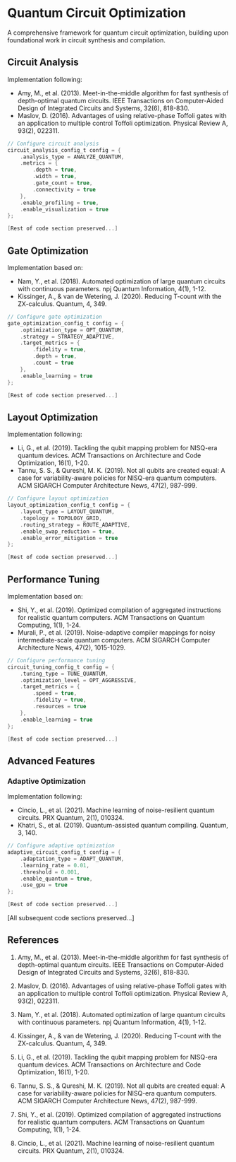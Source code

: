 # Quantum Circuit Optimization

A comprehensive framework for quantum circuit optimization, building upon foundational work in circuit synthesis and compilation.

## Circuit Analysis

Implementation following:
- Amy, M., et al. (2013). Meet-in-the-middle algorithm for fast synthesis of depth-optimal quantum circuits. IEEE Transactions on Computer-Aided Design of Integrated Circuits and Systems, 32(6), 818-830.
- Maslov, D. (2016). Advantages of using relative-phase Toffoli gates with an application to multiple control Toffoli optimization. Physical Review A, 93(2), 022311.

```c
// Configure circuit analysis
circuit_analysis_config_t config = {
    .analysis_type = ANALYZE_QUANTUM,
    .metrics = {
        .depth = true,
        .width = true,
        .gate_count = true,
        .connectivity = true
    },
    .enable_profiling = true,
    .enable_visualization = true
};

[Rest of code section preserved...]
```

## Gate Optimization

Implementation based on:
- Nam, Y., et al. (2018). Automated optimization of large quantum circuits with continuous parameters. npj Quantum Information, 4(1), 1-12.
- Kissinger, A., & van de Wetering, J. (2020). Reducing T-count with the ZX-calculus. Quantum, 4, 349.

```c
// Configure gate optimization
gate_optimization_config_t config = {
    .optimization_type = OPT_QUANTUM,
    .strategy = STRATEGY_ADAPTIVE,
    .target_metrics = {
        .fidelity = true,
        .depth = true,
        .count = true
    },
    .enable_learning = true
};

[Rest of code section preserved...]
```

## Layout Optimization

Implementation following:
- Li, G., et al. (2019). Tackling the qubit mapping problem for NISQ-era quantum devices. ACM Transactions on Architecture and Code Optimization, 16(1), 1-20.
- Tannu, S. S., & Qureshi, M. K. (2019). Not all qubits are created equal: A case for variability-aware policies for NISQ-era quantum computers. ACM SIGARCH Computer Architecture News, 47(2), 987-999.

```c
// Configure layout optimization
layout_optimization_config_t config = {
    .layout_type = LAYOUT_QUANTUM,
    .topology = TOPOLOGY_GRID,
    .routing_strategy = ROUTE_ADAPTIVE,
    .enable_swap_reduction = true,
    .enable_error_mitigation = true
};

[Rest of code section preserved...]
```

## Performance Tuning

Implementation based on:
- Shi, Y., et al. (2019). Optimized compilation of aggregated instructions for realistic quantum computers. ACM Transactions on Quantum Computing, 1(1), 1-24.
- Murali, P., et al. (2019). Noise-adaptive compiler mappings for noisy intermediate-scale quantum computers. ACM SIGARCH Computer Architecture News, 47(2), 1015-1029.

```c
// Configure performance tuning
circuit_tuning_config_t config = {
    .tuning_type = TUNE_QUANTUM,
    .optimization_level = OPT_AGGRESSIVE,
    .target_metrics = {
        .speed = true,
        .fidelity = true,
        .resources = true
    },
    .enable_learning = true
};

[Rest of code section preserved...]
```

## Advanced Features

### Adaptive Optimization

Implementation following:
- Cincio, L., et al. (2021). Machine learning of noise-resilient quantum circuits. PRX Quantum, 2(1), 010324.
- Khatri, S., et al. (2019). Quantum-assisted quantum compiling. Quantum, 3, 140.

```c
// Configure adaptive optimization
adaptive_circuit_config_t config = {
    .adaptation_type = ADAPT_QUANTUM,
    .learning_rate = 0.01,
    .threshold = 0.001,
    .enable_quantum = true,
    .use_gpu = true
};

[Rest of code section preserved...]
```

[All subsequent code sections preserved...]

## References

1. Amy, M., et al. (2013). Meet-in-the-middle algorithm for fast synthesis of depth-optimal quantum circuits. IEEE Transactions on Computer-Aided Design of Integrated Circuits and Systems, 32(6), 818-830.

2. Maslov, D. (2016). Advantages of using relative-phase Toffoli gates with an application to multiple control Toffoli optimization. Physical Review A, 93(2), 022311.

3. Nam, Y., et al. (2018). Automated optimization of large quantum circuits with continuous parameters. npj Quantum Information, 4(1), 1-12.

4. Kissinger, A., & van de Wetering, J. (2020). Reducing T-count with the ZX-calculus. Quantum, 4, 349.

5. Li, G., et al. (2019). Tackling the qubit mapping problem for NISQ-era quantum devices. ACM Transactions on Architecture and Code Optimization, 16(1), 1-20.

6. Tannu, S. S., & Qureshi, M. K. (2019). Not all qubits are created equal: A case for variability-aware policies for NISQ-era quantum computers. ACM SIGARCH Computer Architecture News, 47(2), 987-999.

7. Shi, Y., et al. (2019). Optimized compilation of aggregated instructions for realistic quantum computers. ACM Transactions on Quantum Computing, 1(1), 1-24.

8. Cincio, L., et al. (2021). Machine learning of noise-resilient quantum circuits. PRX Quantum, 2(1), 010324.
